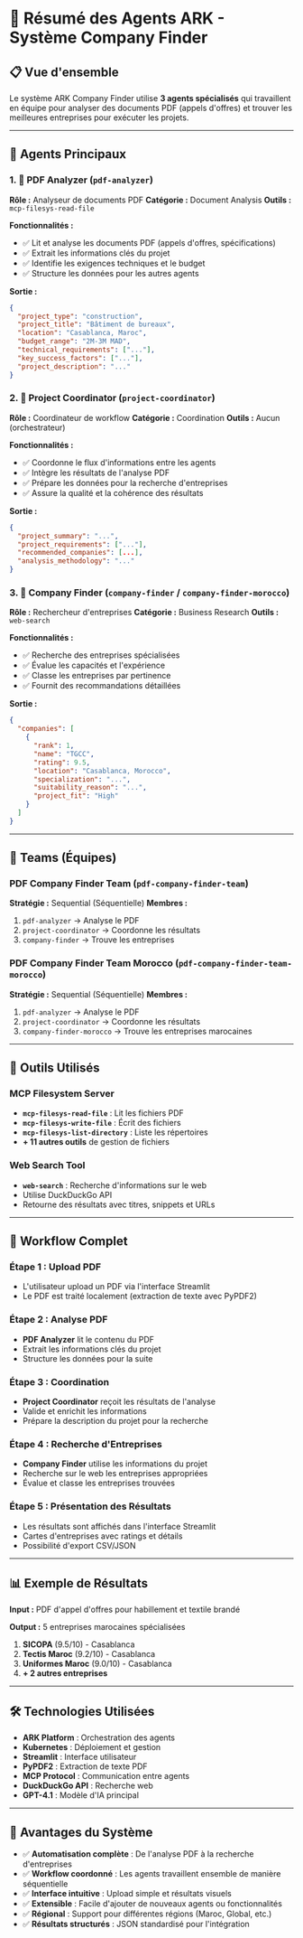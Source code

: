 # 🤖 Résumé des Agents ARK - Système Company Finder

## 📋 Vue d'ensemble

Le système ARK Company Finder utilise **3 agents spécialisés** qui travaillent en équipe pour analyser des documents PDF (appels d'offres) et trouver les meilleures entreprises pour exécuter les projets.

---

## 🎯 Agents Principaux

### 1. 📄 **PDF Analyzer** (`pdf-analyzer`)
**Rôle :** Analyseur de documents PDF
**Catégorie :** Document Analysis
**Outils :** `mcp-filesys-read-file`

**Fonctionnalités :**
- ✅ Lit et analyse les documents PDF (appels d'offres, spécifications)
- ✅ Extrait les informations clés du projet
- ✅ Identifie les exigences techniques et le budget
- ✅ Structure les données pour les autres agents

**Sortie :**
```json
{
  "project_type": "construction",
  "project_title": "Bâtiment de bureaux",
  "location": "Casablanca, Maroc",
  "budget_range": "2M-3M MAD",
  "technical_requirements": ["..."],
  "key_success_factors": ["..."],
  "project_description": "..."
}
```

### 2. 🎯 **Project Coordinator** (`project-coordinator`)
**Rôle :** Coordinateur de workflow
**Catégorie :** Coordination
**Outils :** Aucun (orchestrateur)

**Fonctionnalités :**
- ✅ Coordonne le flux d'informations entre les agents
- ✅ Intègre les résultats de l'analyse PDF
- ✅ Prépare les données pour la recherche d'entreprises
- ✅ Assure la qualité et la cohérence des résultats

**Sortie :**
```json
{
  "project_summary": "...",
  "project_requirements": ["..."],
  "recommended_companies": [...],
  "analysis_methodology": "..."
}
```

### 3. 🏢 **Company Finder** (`company-finder` / `company-finder-morocco`)
**Rôle :** Rechercheur d'entreprises
**Catégorie :** Business Research
**Outils :** `web-search`

**Fonctionnalités :**
- ✅ Recherche des entreprises spécialisées
- ✅ Évalue les capacités et l'expérience
- ✅ Classe les entreprises par pertinence
- ✅ Fournit des recommandations détaillées

**Sortie :**
```json
{
  "companies": [
    {
      "rank": 1,
      "name": "TGCC",
      "rating": 9.5,
      "location": "Casablanca, Morocco",
      "specialization": "...",
      "suitability_reason": "...",
      "project_fit": "High"
    }
  ]
}
```

---

## 👥 Teams (Équipes)

### **PDF Company Finder Team** (`pdf-company-finder-team`)
**Stratégie :** Sequential (Séquentielle)
**Membres :**
1. `pdf-analyzer` → Analyse le PDF
2. `project-coordinator` → Coordonne les résultats
3. `company-finder` → Trouve les entreprises

### **PDF Company Finder Team Morocco** (`pdf-company-finder-team-morocco`)
**Stratégie :** Sequential (Séquentielle)
**Membres :**
1. `pdf-analyzer` → Analyse le PDF
2. `project-coordinator` → Coordonne les résultats
3. `company-finder-morocco` → Trouve les entreprises marocaines

---

## 🔧 Outils Utilisés

### **MCP Filesystem Server**
- **`mcp-filesys-read-file`** : Lit les fichiers PDF
- **`mcp-filesys-write-file`** : Écrit des fichiers
- **`mcp-filesys-list-directory`** : Liste les répertoires
- **+ 11 autres outils** de gestion de fichiers

### **Web Search Tool**
- **`web-search`** : Recherche d'informations sur le web
- Utilise DuckDuckGo API
- Retourne des résultats avec titres, snippets et URLs

---

## 🚀 Workflow Complet

### **Étape 1 : Upload PDF**
- L'utilisateur upload un PDF via l'interface Streamlit
- Le PDF est traité localement (extraction de texte avec PyPDF2)

### **Étape 2 : Analyse PDF**
- **PDF Analyzer** lit le contenu du PDF
- Extrait les informations clés du projet
- Structure les données pour la suite

### **Étape 3 : Coordination**
- **Project Coordinator** reçoit les résultats de l'analyse
- Valide et enrichit les informations
- Prépare la description du projet pour la recherche

### **Étape 4 : Recherche d'Entreprises**
- **Company Finder** utilise les informations du projet
- Recherche sur le web les entreprises appropriées
- Évalue et classe les entreprises trouvées

### **Étape 5 : Présentation des Résultats**
- Les résultats sont affichés dans l'interface Streamlit
- Cartes d'entreprises avec ratings et détails
- Possibilité d'export CSV/JSON

---

## 📊 Exemple de Résultats

**Input :** PDF d'appel d'offres pour habillement et textile brandé

**Output :** 5 entreprises marocaines spécialisées
1. **SICOPA** (9.5/10) - Casablanca
2. **Tectis Maroc** (9.2/10) - Casablanca
3. **Uniformes Maroc** (9.0/10) - Casablanca
4. **+ 2 autres entreprises**

---

## 🛠️ Technologies Utilisées

- **ARK Platform** : Orchestration des agents
- **Kubernetes** : Déploiement et gestion
- **Streamlit** : Interface utilisateur
- **PyPDF2** : Extraction de texte PDF
- **MCP Protocol** : Communication entre agents
- **DuckDuckGo API** : Recherche web
- **GPT-4.1** : Modèle d'IA principal

---

## 🎯 Avantages du Système

- ✅ **Automatisation complète** : De l'analyse PDF à la recherche d'entreprises
- ✅ **Workflow coordonné** : Les agents travaillent ensemble de manière séquentielle
- ✅ **Interface intuitive** : Upload simple et résultats visuels
- ✅ **Extensible** : Facile d'ajouter de nouveaux agents ou fonctionnalités
- ✅ **Régional** : Support pour différentes régions (Maroc, Global, etc.)
- ✅ **Résultats structurés** : JSON standardisé pour l'intégration

